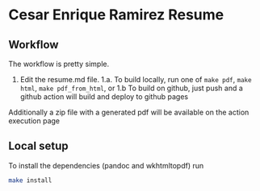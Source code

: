 # Cesar Enrique Ramirez Resume

## Workflow

The workflow is pretty simple.

1. Edit the resume.md file.
1.a. To build locally, run one of `make pdf`, `make html`, `make pdf_from_html`, or
1.b To build on github, just push and a github action will build and deploy to github pages

Additionally a zip file with a generated pdf will be available on the action execution page

## Local setup

To install the dependencies (pandoc and wkhtmltopdf) run

```bash
make install
```
